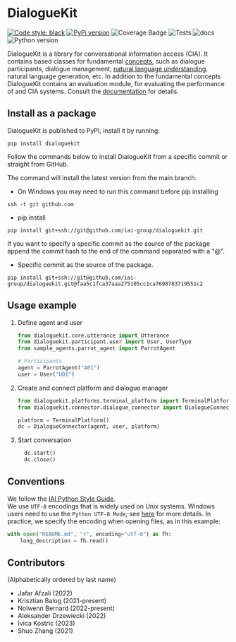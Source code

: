 # DialogueKit

[![Code style: black](https://img.shields.io/badge/code%20style-black-000000.svg)](https://github.com/psf/black)
[![PyPi version](https://img.shields.io/pypi/v/dialoguekit)](https://pypi.org/project/dialoguekit/)
![Coverage Badge](https://img.shields.io/endpoint?url=https://gist.githubusercontent.com/adrzewiecki/35bb996459f0949b38da651c66cf95cb/raw/coverage.DialogueKit.main.json)
![Tests](https://img.shields.io/github/actions/workflow/status/iai-group/DialogueKit/merge.yaml?label=Tests&branch=main)
![docs](https://img.shields.io/github/actions/workflow/status/iai-group/DialogueKit/build_docs.yaml?label=docs&branch=main)
![Python version](https://img.shields.io/badge/python-3.9-blue)

DialogueKit is a library for conversational information access (CIA). It contains based classes for fundamental [concepts](https://iai-group.github.io/DialogueKit/main/concepts.html), such as dialogue participants, dialogue management, [natural language understanding](https://iai-group.github.io/DialogueKit/main/nlu.html), natural language generation, etc. In addition to the fundamental concepts DialogueKit contains an evaluation module, for evaluating the performance of and CIA systems.
Consult the [documentation](https://iai-group.github.io/DialogueKit/main/) for details.

## Install as a package

DialogueKit is published to PyPI, install it by running:

```shell
pip install dialoguekit
```

Follow the commands below to install DialogueKit from a specific commit or straight from GitHub.

The command will install the latest version from the main branch.

- On Windows you may need to run this command before pip installing

```shell
ssh -t git github.com
```

- pip install

```shell
pip install git+ssh://git@github.com/iai-group/dialoguekit.git
```

If you want to specify a specific commit as the source of the package append the commit hash to the end of the command separated with a "@".

- Specific commit as the source of the package.

```shell
pip install git+ssh://git@github.com/iai-group/dialoguekit.git@faa5c1fca37aaa275105cc1ca7698783719551c2
```

## Usage example

1. Define agent and user

   ```python
   from dialoguekit.core.utterance import Utterance
   from dialoguekit.participant.user import User, UserType
   from sample_agents.parrot_agent import ParrotAgent

   # Participants
   agent = ParrotAgent("A01")
   user = User("U01")
   ```

2. Create and connect platform and dialogue manager

   ```python
   from dialoguekit.platforms.terminal_platform import TerminalPlatform
   from dialoguekit.connector.dialogue_connector import DialogueConnector

   platform = TerminalPlatform()
   dc = DialogueConnector(agent, user, platform)
   ```

3. Start conversation

   ```python
     dc.start()
     dc.close()
   ```

## Conventions

We follow the [IAI Python Style Guide](https://github.com/iai-group/styleguide/tree/main/python).  
We use `UTF-8` encodings that is widely used on Unix systems. Windows users need to use the `Python UTF-8 Mode`; see [here](https://docs.python.org/3/using/windows.html#utf-8-mode) for more details. In practice, we specify the encoding when opening files, as in this example:

```python
with open("README.md", "r", encoding="utf-8") as fh:
    long_description = fh.read()
```

## Contributors

(Alphabetically ordered by last name)

- Jafar Afzali (2022)
- Krisztian Balog (2021-present)
- Nolwenn Bernard (2022-present)
- Aleksander Drzewiecki (2022)
- Ivica Kostric (2023)
- Shuo Zhang (2021)
